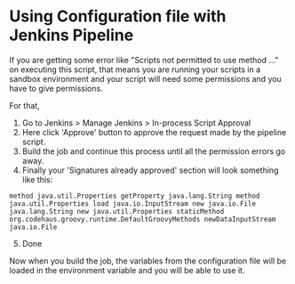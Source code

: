 # Using Configuration file with Jenkins Pipeline

If you are getting some error like "Scripts not permitted to use method ..." on executing this script, that means you are running your scripts in a sandbox environment and your script will need some permissions and you have to give permissions.

For that, 

1. Go to Jenkins > Manage Jenkins > In-process Script Approval
2. Here click 'Approve' button to approve the request made by the pipeline script. 
3. Build the job and continue this process until all the permission errors go away. 
4. Finally your 'Signatures already approved' section will look something like this:

`method java.util.Properties getProperty java.lang.String
method java.util.Properties load java.io.InputStream
new java.io.File java.lang.String
new java.util.Properties
staticMethod org.codehaus.groovy.runtime.DefaultGroovyMethods newDataInputStream java.io.File`

5. Done

Now when you build the job, the variables from the configuration file will be loaded in the environment variable and you will be able to use it.
